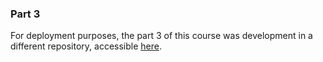 ### Part 3

For deployment purposes, the part 3 of this course was development in a different repository, accessible [here](https://github.com/joaocosteira/phonebook_backend).